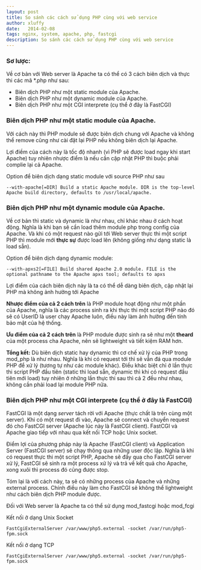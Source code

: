 ```yaml
---
layout: post
title: So sánh các cách sử dụng PHP cùng với web service
author: xluffy
date:   2014-02-08
tags: nginx, system, apache, php, fastcgi
description: So sánh các cách sử dụng PHP cùng với web service
---
```


### Sơ lược:

Về cơ bản với Web server là Apache ta có thể có 3 cách biên dịch và thực thi các mã *.php như sau:

- Biên dịch PHP như một static module của Apache.
- Biên dịch PHP như một dynamic module của Apache.
- Biên dịch PHP như một CGI interprete (cụ thể ở đây là FastCGI)

### Biên dịch PHP như một static module của Apache.

Với cách này thì PHP module sẽ được biên dịch chung với Apache và không thể remove cũng như cài đặt lại PHP
nếu không biên dịch lại Apache.

Lợi điềm của cách này là tốc độ nhanh (vì PHP sẽ được load ngay khi start Apache) tuy nhiên nhược điểm là nếu cần cập 
nhật PHP thì buộc phải complie lại cả Apache.

Option để biên dịch dạng static module với source PHP như sau

`--with-apache[=DIR]
    Build a static Apache module. DIR is the top-level Apache build directory, defaults to /usr/local/apache.`

### Biên dịch PHP như một dynamic module của Apache.

Về cơ bản thì static và dynamic là như nhau, chỉ khác nhau ở cách hoạt động. Nghĩa là khi bạn sẽ cần load thêm module
php trong config của Apache. Và khi có một request nào gửi tới Web server thực thi một script PHP thì module mới __thực
sự__ được load lên (không giống như dạng static là load sẵn).

Option để biên dịch dạng dynamic module:

`--with-apxs2[=FILE]
    Build shared Apache 2.0 module. FILE is the optional pathname to the Apache apxs tool; defaults to apxs`

Lợi điểm của cách biên dịch này là ta có thể dễ dàng biên dịch, cập nhật lại PHP mà không ảnh hưởng tới Apache

__Nhược điểm của cả 2 cách trên__ là PHP module hoạt động như một phần của Apache, nghĩa là các process sinh ra khi thực thi
một script PHP nào đó sẽ có UserID là user chạy Apache luôn, điều này làm ảnh hưởng đến tính bảo mật của hệ thống.

__Ưu điểm của cả 2 cách trên__ là PHP module được sinh ra sẽ như một __theard__ của một process cha Apache, nên sẽ lightweight
và tiết kiệm RAM hơn.

__Tổng kết:__ Dù biên dịch static hay dynamic thì cơ chế xử lý của PHP trong mod_php là như nhau. Nghĩa là khi có request tới thì
sẽ vẫn đá qua module PHP để xử lý (tương tự như các module khác). Điều khác biệt chỉ ở lần thực thi script PHP đầu tiên (static thì 
load sẵn, dynamic thì khi có request đầu tiên mới load) tuy nhiên ở những lần thực thi sau thì cả 2 đều như nhau, không cần phải load
lại module PHP nữa.

### Biên dịch PHP như một CGI interprete (cụ thể ở đây là FastCGI)

FastCGI là một dạng _server_ tách rời với Apache (thực chất là trên cùng một server). Khi có một request đi vào, Apache sẽ connect 
và chuyển request đó cho FastCGI server (Apache lúc này là FastCGI client). FastCGI và Apache giao tiếp với nhau qua kết nối 
TCP hoặc Unix socket.

Điểm lợi của phương pháp này là Apache (FastCGI client) và Application Server (FastCGI server) sẽ chạy thông qua những user độc lập.
Nghĩa là khi có request thực thi một script PHP, Apache sẽ đẩy qua cho FastCGI server xử lý, FastCGI sẽ sinh ra một process xử lý
và trả về kết quả cho Apache, xong xuôi thì process đó cũng được stop. 

Tóm lại là với cách này, ta sẽ có những process của Apache và những external process. Chính điều này làm cho FastCGI sẽ không thể 
lightweight như cách biên dịch PHP module được.

Đối với Web server là Apache ta có thể sử dụng mod\_fastcgi hoặc mod\_fcgi

Kết nối ở dạng Unix Socket

`FastCgiExternalServer /var/www/php5.external -socket /var/run/php5-fpm.sock`


Kết nối ở dạng TCP

`FastCgiExternalServer /var/www/php5.external -socket /var/run/php5-fpm.sock`

